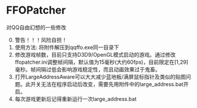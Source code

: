 # FFOPatcher
对QQ自由幻想的一些修改

0. 警告！！！风险自担！</br>
1. 使用方法: 将附件解压到qqffo.exe同一目录下 </br>
2. 修改游戏帧数，目前只支持D3D9/OpenGL模式启动的游戏。通过修改ffopatcher.ini调整帧间隔，默认值为15毫秒(大约60fps)，目前限定在[1,29]毫秒。帧间隔过低会影响游戏稳定性，而且动画效果过于鬼畜。 </br>
3. 打开LargeAddressAware可以大大减少蓝地板/满屏鼠标指针及类似的贴图问题。此开关无法在程序启动后改变，需要先用附件中的large_address.bat开启。</br>
4. 每次游戏更新后记得重新运行一次large_address.bat </br>
